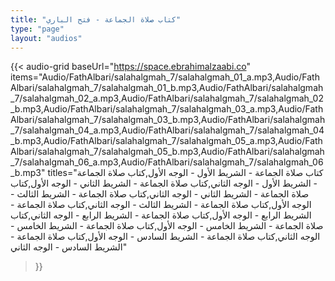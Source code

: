 ```yaml
---
title: "كتاب صلاة الجماعة - فتح الباري"
type: "page"
layout: "audios"
---
```


{{< audio-grid 
  baseUrl="https://space.ebrahimalzaabi.co"
  items="Audio/FathAlbari/salahalgmah_7/salahalgmah_01_a.mp3,Audio/FathAlbari/salahalgmah_7/salahalgmah_01_b.mp3,Audio/FathAlbari/salahalgmah_7/salahalgmah_02_a.mp3,Audio/FathAlbari/salahalgmah_7/salahalgmah_02_b.mp3,Audio/FathAlbari/salahalgmah_7/salahalgmah_03_a.mp3,Audio/FathAlbari/salahalgmah_7/salahalgmah_03_b.mp3,Audio/FathAlbari/salahalgmah_7/salahalgmah_04_a.mp3,Audio/FathAlbari/salahalgmah_7/salahalgmah_04_b.mp3,Audio/FathAlbari/salahalgmah_7/salahalgmah_05_a.mp3,Audio/FathAlbari/salahalgmah_7/salahalgmah_05_b.mp3,Audio/FathAlbari/salahalgmah_7/salahalgmah_06_a.mp3,Audio/FathAlbari/salahalgmah_7/salahalgmah_06_b.mp3"
  titles="كتاب صلاة الجماعة - الشريط الأول - الوجه الأول,كتاب صلاة الجماعة - الشريط الأول - الوجه الثاني,كتاب صلاة الجماعة - الشريط الثاني - الوجه الأول,كتاب صلاة الجماعة - الشريط الثاني - الوجه الثاني,كتاب صلاة الجماعة - الشريط الثالث - الوجه الأول,كتاب صلاة الجماعة - الشريط الثالث - الوجه الثاني,كتاب صلاة الجماعة - الشريط الرابع - الوجه الأول,كتاب صلاة الجماعة - الشريط الرابع - الوجه الثاني,كتاب صلاة الجماعة - الشريط الخامس - الوجه الأول,كتاب صلاة الجماعة - الشريط الخامس - الوجه الثاني,كتاب صلاة الجماعة - الشريط السادس - الوجه الأول,كتاب صلاة الجماعة - الشريط السادس - الوجه الثاني"
>}} 